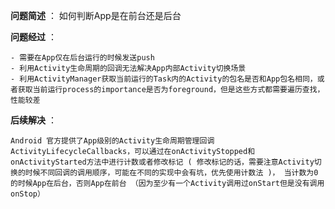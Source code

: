 **问题简述** ： 如何判断App是在前台还是后台

**问题经过** ：
	
	- 需要在App仅在后台运行的时候发送push
	- 利用Activity生命周期的回调无法解决App内部Activity切换场景
	- 利用ActivityManager获取当前运行的Task内的Activity的包名是否和App包名相同，或者获取当前运行process的importance是否为foreground，但是这些方式都需要遍历查找，性能较差
	
**后续解决** ：

	Android 官方提供了App级别的Activity生命周期管理回调ActivityLifecycleCallbacks，可以通过在onActivityStopped和onActivityStarted方法中进行计数或者修改标记 ( 修改标记的话，需要注意Activity切换的时候不同回调的调用顺序，可能在不同的实现中会有坑，优先使用计数法 )， 当计数为0的时候App在后台，否则App在前台 （因为至少有一个Activity调用过onStart但是没有调用onStop）